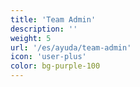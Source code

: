 ```yaml
---
title: 'Team Admin'
description: ''
weight: 5
url: '/es/ayuda/team-admin'
icon: 'user-plus'
color: bg-purple-100
---
```

